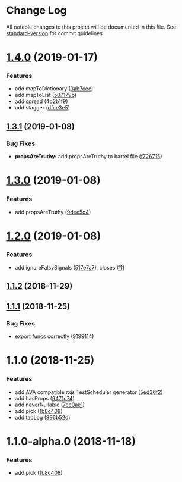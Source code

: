 # Change Log

All notable changes to this project will be documented in this file. See [standard-version](https://github.com/conventional-changelog/standard-version) for commit guidelines.

<a name="1.4.0"></a>
# [1.4.0](https://github.com/jsonberry/rxjs-toolkit/compare/v1.3.1...v1.4.0) (2019-01-17)


### Features

* add mapToDictionary ([3ab7cee](https://github.com/jsonberry/rxjs-toolkit/commit/3ab7cee))
* add mapToList ([507179b](https://github.com/jsonberry/rxjs-toolkit/commit/507179b))
* add spread ([4d2b1f9](https://github.com/jsonberry/rxjs-toolkit/commit/4d2b1f9))
* add stagger ([dfce3e5](https://github.com/jsonberry/rxjs-toolkit/commit/dfce3e5))



<a name="1.3.1"></a>
## [1.3.1](https://github.com/jsonberry/rxjs-toolkit/compare/v1.3.0...v1.3.1) (2019-01-08)


### Bug Fixes

* **propsAreTruthy:** add propsAreTruthy to barrel file ([f726715](https://github.com/jsonberry/rxjs-toolkit/commit/f726715))



<a name="1.3.0"></a>
# [1.3.0](https://github.com/jsonberry/rxjs-toolkit/compare/v1.2.0...v1.3.0) (2019-01-08)


### Features

* add propsAreTruthy ([9dee5d4](https://github.com/jsonberry/rxjs-toolkit/commit/9dee5d4))



<a name="1.2.0"></a>
# [1.2.0](https://github.com/jsonberry/rxjs-toolkit/compare/v1.1.2...v1.2.0) (2019-01-08)


### Features

* add ignoreFalsySignals ([517e7a7](https://github.com/jsonberry/rxjs-toolkit/commit/517e7a7)), closes [#11](https://github.com/jsonberry/rxjs-toolkit/issues/11)



<a name="1.1.2"></a>
## [1.1.2](https://github.com/jsonberry/rxjs-toolkit/compare/v1.1.1...v1.1.2) (2018-11-29)



<a name="1.1.1"></a>
## [1.1.1](https://github.com/jsonberry/rxjs-toolkit/compare/v1.1.0...v1.1.1) (2018-11-25)


### Bug Fixes

* export funcs correctly ([9199114](https://github.com/jsonberry/rxjs-toolkit/commit/9199114))



<a name="1.1.0"></a>
# 1.1.0 (2018-11-25)


### Features

* add AVA compatible rxjs TestScheduler generator ([5ed36f2](https://github.com/jsonberry/rxjs-toolkit/commit/5ed36f2))
* add hasProps ([9471c74](https://github.com/jsonberry/rxjs-toolkit/commit/9471c74))
* add neverNullable ([7ee0ae1](https://github.com/jsonberry/rxjs-toolkit/commit/7ee0ae1))
* add pick ([1b8c408](https://github.com/jsonberry/rxjs-toolkit/commit/1b8c408))
* add tapLog ([896b52d](https://github.com/jsonberry/rxjs-toolkit/commit/896b52d))



<a name="1.1.0-alpha.0"></a>
# 1.1.0-alpha.0 (2018-11-18)


### Features

* add pick ([1b8c408](https://github.com/jsonberry/rxjs-toolkit/commit/1b8c408))
